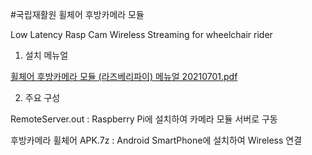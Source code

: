 #국립재활원 휠체어 후방카메라 모듈

Low Latency Rasp Cam Wireless Streaming for wheelchair rider

1. 설치 메뉴얼 

[휠체어 후방카메라 모듈 (라즈베리파이) 메뉴얼 20210701.pdf](https://github.com/unseon5470-oss/LowLatencyRaspCamWirelessStreaming/files/7722755/20210701.pdf)


2. 주요 구성

RemoteServer.out   : Raspberry Pi에 설치하여 카메라 모듈 서버로 구동

후방카메라 휠체어 APK.7z  : Android SmartPhone에 설치하여 Wireless 연결
